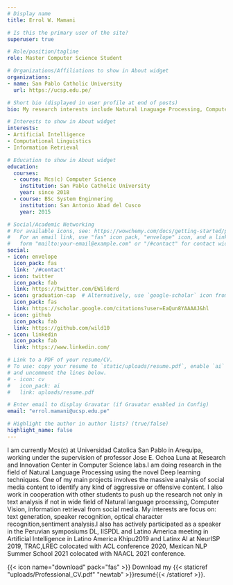 ```yaml
---
# Display name
title: Errol W. Mamani

# Is this the primary user of the site?
superuser: true

# Role/position/tagline
role: Master Computer Science Student

# Organizations/Affiliations to show in About widget
organizations:
- name: San Pablo Catholic University
  url: https://ucsp.edu.pe/

# Short bio (displayed in user profile at end of posts)
bio: My research interests include Natural Lnaguage Processing, Computer Vision, Artificial Intelligence.

# Interests to show in About widget
interests:
- Artificial Intelligence
- Computational Linguistics
- Information Retrieval

# Education to show in About widget
education:
  courses:
  - course: Mcs(c) Computer Science
    institution: San Pablo Catholic University
    year: since 2018
  - course: BSc System Enginnering
    institution: San Antonio Abad del Cusco
    year: 2015

# Social/Academic Networking
# For available icons, see: https://wowchemy.com/docs/getting-started/page-builder/#icons
#   For an email link, use "fas" icon pack, "envelope" icon, and a link in the
#   form "mailto:your-email@example.com" or "/#contact" for contact widget.
social:
- icon: envelope
  icon_pack: fas
  link: '/#contact'
- icon: twitter
  icon_pack: fab
  link: https://twitter.com/EWilderd
- icon: graduation-cap  # Alternatively, use `google-scholar` icon from `ai` icon pack
  icon_pack: fas
  link: https://scholar.google.com/citations?user=EaQun8YAAAAJ&hl
- icon: github
  icon_pack: fab
  link: https://github.com/wild10
- icon: linkedin
  icon_pack: fab
  link: https://www.linkedin.com/

# Link to a PDF of your resume/CV.
# To use: copy your resume to `static/uploads/resume.pdf`, enable `ai` icons in `params.toml`,
# and uncomment the lines below.
# - icon: cv
#   icon_pack: ai
#   link: uploads/resume.pdf

# Enter email to display Gravatar (if Gravatar enabled in Config)
email: "errol.mamani@ucsp.edu.pe"

# Highlight the author in author lists? (true/false)
highlight_name: false
---
```


I am currently Mcs(c) at Universidad Catolica San Pablo in Arequipa, working under the supervision of professor Jose E. Ochoa Luna at Research and Innovation Center in Computer Science labs.I am doing research in the field of Natural Language Processing using the novel Deep learning techniques. One of my main projects involves the massive analysis of social media content to  identify any kind of aggressive or offensive content. I also work in cooperation with other students to push up the research not only in text analysis if not in wide field of Natural language processing, Computer Vision, information retrieval from social media. My interests are focus on: text generation, speaker recognition, optical character recognition,sentiment analysis.I also has actively participated as a speaker in the Peruvian symposiums DL, IISPDL and Latino America meeting in Artificial Intelligence in Latino America Khipu2019 and Latinx AI at NeurISP 2019, TRAC,LREC colocated with ACL conference 2020, Mexican NLP Summer School 2021 colocated with NAACL 2021 conference.


{{< icon name="download" pack="fas" >}} Download my {{< staticref "uploads/Professional_CV.pdf" "newtab" >}}resumé{{< /staticref >}}.
